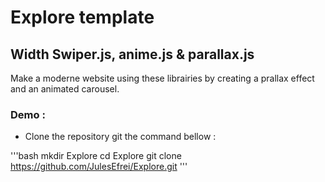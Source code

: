 # Explore template
## Width Swiper.js, anime.js & parallax.js

Make a moderne website using these librairies by creating a prallax effect and an animated carousel.

### Demo : 
- Clone the repository git the command bellow :

'''bash
    mkdir Explore
    cd Explore
    git clone https://github.com/JulesEfrei/Explore.git
'''

